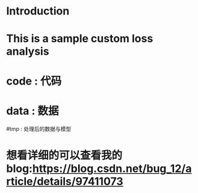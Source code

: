 # Introduction
# This is a sample custom loss analysis
#  code : 代码
# data : 数据
#tmp :   处理后的数据与模型
# 想看详细的可以查看我的blog:https://blog.csdn.net/bug_12/article/details/97411073
